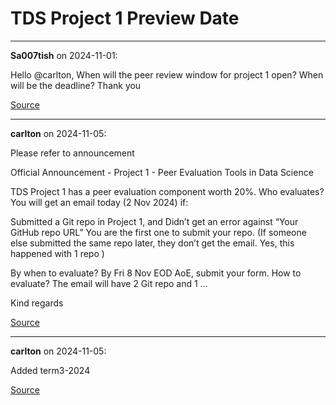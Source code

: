 # TDS Project 1 Preview Date


---

**Sa007tish** on 2024-11-01:

Hello @carlton,
When will the peer review window for project 1 open? When will be the deadline?
Thank you

[Source](https://discourse.onlinedegree.iitm.ac.in/t/tds-project-1-preview-date/155021/1)

---

**carlton** on 2024-11-05:

Please refer to announcement




Official Announcement - Project 1 - Peer Evaluation Tools in Data Science


TDS Project 1 has a peer evaluation component worth 20%. 
Who evaluates? You will get an email today (2 Nov 2024) if: 

Submitted a Git repo in Project 1, and
Didn’t get an error against “Your GitHub repo URL”
You are the first one to submit your repo. (If someone else submitted the same repo later, they don’t get the email. Yes, this happened with 1 repo )

By when to evaluate? By Fri 8 Nov EOD AoE, submit your form. 
How to evaluate? The email will have 2 Git repo and 1 …
  

Kind regards

[Source](https://discourse.onlinedegree.iitm.ac.in/t/tds-project-1-preview-date/155021/2)

---

**carlton** on 2024-11-05:

Added term3-2024

[Source](https://discourse.onlinedegree.iitm.ac.in/t/tds-project-1-preview-date/155021/3)